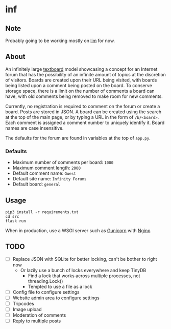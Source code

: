 # inf

## Note

Probably going to be working mostly on [lim](https://github.com/gscbravo/lim)
for now.

## About

An infinitely large [textboard](https://en.wikipedia.org/wiki/Textboard) model
showcasing a concept for an Internet forum that has the possibility of an
infinite amount of topics at the discretion of visitors. Boards are created
upon their URL being visited, with boards being listed upon a comment being
posted on the board. To conserve storage space, there is a limit on the number
of comments a board can have, with old comments being removed to make room for
new comments.

Currently, no registration is required to comment on the forum or create
a board. Posts are stored in JSON. A board can be created using the search
at the top of the main page, or by typing a URL in the form of `/b/<board>`.
Each comment is assigned a comment number to uniquely identify it. Board names
are case insensitive.

The defaults for the forum are found in variables at the top of `app.py`.

### Defaults
- Maximum number of comments per board: `1000`
- Maximum comment length: `2000`
- Default comment name: `Guest`
- Default site name: `Infinity Forums`
- Default board: `general`

## Usage

```
pip3 install -r requirements.txt
cd src
flask run
```

When in production, use a WSGI server such as [Gunicorn](https://gunicorn.org/)
with [Nginx](https://nginx.org/).

## TODO

- [ ] Replace JSON with SQLite for better locking, can't be bother to right now
	- Or lazily use a bunch of locks everywhere and keep TinyDB
		- Find a lock that works across multiple processes, not threading.Lock()
		- Tempted to use a file as a lock
- [ ] Config file to configure settings
- [ ] Website admin area to configure settings
- [ ] Tripcodes
- [ ] Image upload
- [ ] Moderation of comments
- [ ] Reply to multiple posts
